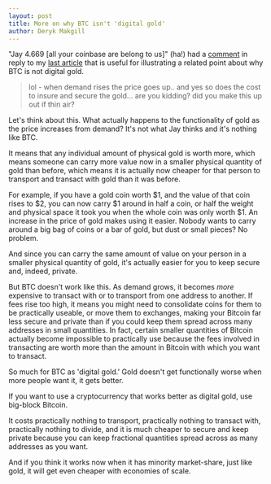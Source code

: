 ```yaml
---
layout: post
title: More on why BTC isn't 'digital gold'
author: Deryk Makgill
---
```


"Jay 4.669 [all your coinbase are belong to us]" (ha!) had a [comment](https://twitter.com/jaybny/status/1218423301036396545?s=20) in reply to my [last article](http://breakingsatoshi.com/2020/01/17/btc-price-cap/) that is useful for illustrating a related point about why BTC is not digital gold.

> lol - when demand rises the price goes up.. and yes so does the cost to insure and secure the gold... are you kidding? did you make this up out if thin air?

Let's think about this. What actually happens to the functionality of gold as the price increases from demand? It's not what Jay thinks and it's nothing like BTC.

It means that any individual amount of physical gold is worth more, which means someone can carry more value now in a smaller physical quantity of gold than before, which means it is actually now cheaper for that person to transport and transact with gold than it was before.

For example, if you have a gold coin worth $1, and the value of that coin rises to $2, you can now carry $1 around in half a coin, or half the weight and physical space it took you when the whole coin was only worth $1. An increase in the price of gold makes using it easier. Nobody wants to carry around a big bag of coins or a bar of gold, but dust or small pieces? No problem. 

And since you can carry the same amount of value on your person in a smaller physical quantity of gold, it's actually easier for you to keep secure and, indeed, private.

But BTC doesn't work like this. As demand grows, it becomes *more* expensive to transact with or to transport from one address to another. If fees rise too high, it means you might need to consolidate coins for them to be practically useable, or move them to exchanges, making your Bitcoin far less secure and private than if you could keep them spread across many addresses in small quantities. In fact, certain smaller quantities of Bitcoin actually become impossible to practically use because the fees involved in transacting are worth more than the amount in Bitcoin with which you want to transact.

So much for BTC as 'digital gold.' Gold doesn't get functionally worse when more people want it, it gets better.

If you want to use a cryptocurrency that works better as digital gold, use big-block Bitcoin. 

It costs practically nothing to transport, practically nothing to transact with, practically nothing to divide, and it is much cheaper to secure and keep private because you can keep fractional quantities spread across as many addresses as you want. 

And if you think it works now when it has minority market-share, just like gold, it will get even cheaper with economies of scale.

